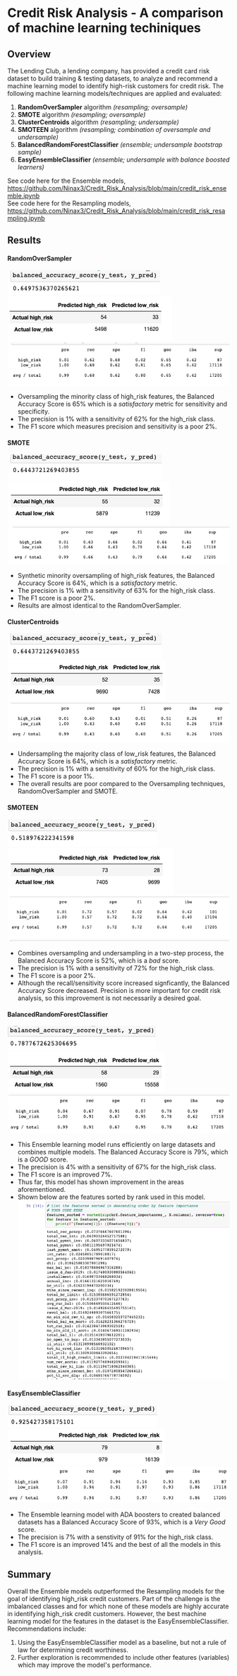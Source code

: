 # Credit Risk Analysis - A comparison of machine learning techiniques

## Overview 
The Lending Club, a lending company, has provided a credit card risk dataset to build training & testing datasets, to analyze and recommend a machine learning model to identify high-risk customers for credit risk. The following machine learning models/techniques are applied and evaluated:

1. **RandomOverSampler** algorithm *(resampling; oversample)*
2. **SMOTE** algorithm *(resampling; oversample)*
3. **ClusterCentroids** algorithm *(resampling; undersample)*
4. **SMOTEEN** algorithm *(resampling; combination of oversample and undersample)* 
5. **BalancedRandomForestClassifier** *(ensemble; undersample bootstrap sample)*
6. **EasyEnsembleClassifier** *(ensemble; undersample with balance boosted learners)* <br>

See code here for the Ensemble models, https://github.com/Ninax3/Credit_Risk_Analysis/blob/main/credit_risk_ensemble.ipynb <br> 
See code here for the Resampling models, https://github.com/Ninax3/Credit_Risk_Analysis/blob/main/credit_risk_resampling.ipynb


## Results

#### RandomOverSampler
![Credit_Risk_Analysis "RandomOverSampling_bas"](https://github.com/Ninax3/Credit_Risk_Analysis/blob/main/RandomOverSampling_bas.png)
![Credit_Risk_Analysis "RandomOverS_cm"](https://github.com/Ninax3/Credit_Risk_Analysis/blob/main/RandomOverS_cm.png)
![Credit_Risk_Analysis "RandomOverSamp_ClassR"](https://github.com/Ninax3/Credit_Risk_Analysis/blob/main/RandomOverSamp_ClassR.png)
- Oversampling the minority class of high_risk features, the Balanced Accuracy Score is 65% which is a *satisfactory* metric for sensitivity and specificity.
- The precision is 1% with a sensitivity of 62% for the high_risk class.
- The F1 score which measures precision and sensitivity is a poor 2%.


#### SMOTE
![Credit_Risk_Analysis "SMOTE_bas"](https://github.com/Ninax3/Credit_Risk_Analysis/blob/main/SMOTE_bas.png)
![Credit_Risk_Analysis "SMOTE_cm"](https://github.com/Ninax3/Credit_Risk_Analysis/blob/main/SMOTE_cm.png)
![Credit_Risk_Analysis "SMOTE_ClassR"](https://github.com/Ninax3/Credit_Risk_Analysis/blob/main/SMOTE_ClassR.png)
- Synthetic minority oversampling of high_risk features, the Balanced Accuracy Score is 64%, which is a *satisfactory* metric. 
- The precision is 1% with a sensitivity of 63% for the high_risk class. 
- The F1 score is a poor 2%.
- Results are almost identical to the RandomOverSampler.


#### ClusterCentroids
![Credit_Risk_Analysis "ClusterC_bas"](https://github.com/Ninax3/Credit_Risk_Analysis/blob/main/ClusterC_bas.png)
![Credit_Risk_Analysis "ClusterC_cm"](https://github.com/Ninax3/Credit_Risk_Analysis/blob/main/ClusterC_cm.png)
![Credit_Risk_Analysis "ClusterC_ClsR"](https://github.com/Ninax3/Credit_Risk_Analysis/blob/main/ClusterC_ClsR.png)
- Undersampling the majority class of low_risk features, the Balanced Accuracy Score is 64%, which is a *satisfactory* metric. 
- The precision is 1% with a sensitivity of 60% for the high_risk class. 
- The F1 score is a poor 1%.
- The overall results are poor compared to the Oversampling techniques, RandomOverSampler and SMOTE. 


#### SMOTEEN
![Credit_Risk_Analysis "SMOTEEN_bas"](https://github.com/Ninax3/Credit_Risk_Analysis/blob/main/SMOTEEN_bas.png)
![Credit_Risk_Analysis "SMOTEEN_cm"](https://github.com/Ninax3/Credit_Risk_Analysis/blob/main/SMOTEEN_cm.png)
![Credit_Risk_Analysis "SMOTEEN_ClassR"](https://github.com/Ninax3/Credit_Risk_Analysis/blob/main/SMOTEEN_ClassR.png)
- Combines oversampling and undersampling in a two-step process, the Balanced Accuracy Score is 52%, which is a *bad* score. 
- The precision is 1% with a sensitivity of 72% for the high_risk class. 
- The F1 score is a poor 2%. 
- Although the recall/sensitivity score increased signficantly, the Balanced Accuracy Score decreased. Precision is more important for credit risk analysis, so this improvement is not necessarily a desired goal. 


#### BalancedRandomForestClassifier
![Credit_Risk_Analysis "BRFC_bas"](https://github.com/Ninax3/Credit_Risk_Analysis/blob/main/BRFC_bas.png)
![Credit_Risk_Analysis "BRFC_cm"](https://github.com/Ninax3/Credit_Risk_Analysis/blob/main/BRFC_cm.png)
![Credit_Risk_Analysis "BRFC_ClassR"](https://github.com/Ninax3/Credit_Risk_Analysis/blob/main/BRFC_ClassR.png)
- This Ensemble learning model runs efficiently on large datasets and combines multiple models. The Balanced Accuracy Score is 79%, which is a *GOOD* score. 
- The precision is 4% with a sensitivity of 67% for the high_risk class. 
- The F1 score is an improved 7%.
- Thus far, this model has shown improvement in the areas aforementioned. 
- Shown below are the features sorted by rank used in this model.
![Credit_Risk_Analysis "BRFC_Features_Sorted"](https://github.com/Ninax3/Credit_Risk_Analysis/blob/main/BRFC_Features_Sorted.png)


#### EasyEnsembleClassifier
![Credit_Risk_Analysis "EasyEnsembleABC_bas"](https://github.com/Ninax3/Credit_Risk_Analysis/blob/main/EasyEnsembleABC_bas.png)
![Credit_Risk_Analysis "EasyEnsembleABC_cm"](https://github.com/Ninax3/Credit_Risk_Analysis/blob/main/EasyEnsembleABC_cm.png)
![Credit_Risk_Analysis "EasyEnsembleABC_ClassR"](https://github.com/Ninax3/Credit_Risk_Analysis/blob/main/EasyEnsembleABC_ClassR.png)
- The Ensemble learning model with ADA boosters to created balanced datasets has a Balanced Accuracy Score of 93%, which is a *Very Good* score.
- The precision is 7% with a senstivity of 91% for the high_risk class. 
- The F1 score is an improved 14% and the best of all the models in this analysis.  

## Summary 
Overall the Ensemble models outperformed the Resampling models for the goal of identifying high_risk credit customers. Part of the challenge is the imbalanced classes and for which none of these models are highly accurate in identifying high_risk credit customers. However, the best machine learning model for the features in the dataset is the EasyEnsembleClassifier. Recommendations include:
1) Using the EasyEnsembleClassifier model as a baseline, but not a rule of law for determining credit worthiness. 
2) Further exploration is recommended to include other features (variables) which may improve the model's performance. 
